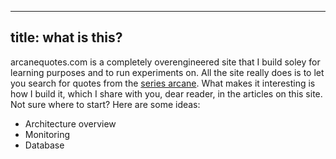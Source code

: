 
---
title: what is this?
---

arcanequotes.com is a completely overengineered site that I build soley for learning purposes and to run experiments on. All the site really does is to let you search for quotes from the [series arcane](https://en.wikipedia.org/wiki/Arcane_(TV_series)). What makes it interesting is how I build it, which I share with you, dear reader, in the articles on this site. \
Not sure where to start? Here are some ideas:

- Architecture overview 
- Monitoring
- Database
